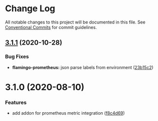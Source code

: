 # Change Log

All notable changes to this project will be documented in this file.
See [Conventional Commits](https://conventionalcommits.org) for commit guidelines.

## [3.1.1](https://github.com/piobyte/flamingo/compare/flamingo-prometheus@3.1.0...flamingo-prometheus@3.1.1) (2020-10-28)


### Bug Fixes

* **flamingo-prometheus:** json parse labels from environment ([23b15c2](https://github.com/piobyte/flamingo/commit/23b15c2303dfd249575b40953f9bb436bcf921c8))





# 3.1.0 (2020-08-10)


### Features

* add addon for prometheus metric integration ([f8c4d69](https://github.com/piobyte/flamingo/commit/f8c4d693c8ff1e6991d83a8754058599bad343f7))
